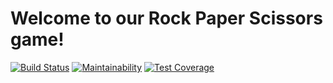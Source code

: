 # Welcome to our Rock Paper Scissors game!

[![Build Status](https://api.cirrus-ci.com/github/SDP-Rock-Paper-Scissors/RockPaperScissors.svg)](https://cirrus-ci.com/github/SDP-Rock-Paper-Scissors/RockPaperScissors) [![Maintainability](https://api.codeclimate.com/v1/badges/c0fc55921552444eb81e/maintainability)](https://codeclimate.com/github/SDP-Rock-Paper-Scissors/RockPaperScissors/maintainability) [![Test Coverage](https://api.codeclimate.com/v1/badges/c0fc55921552444eb81e/test_coverage)](https://codeclimate.com/github/SDP-Rock-Paper-Scissors/RockPaperScissors/test_coverage)
